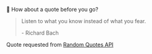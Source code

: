 📣 How about a quote before you go?

> Listen to what you know instead of what you fear.
>
> <p>- Richard Bach</p>

Quote requested from [Random Quotes API](https://github.com/lukePeavey/quotable)
